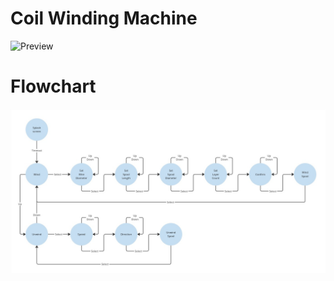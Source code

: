 # Coil Winding Machine

![Preview](media/preview.png)

# Flowchart

![Preview](media/flowchart.jpg)
